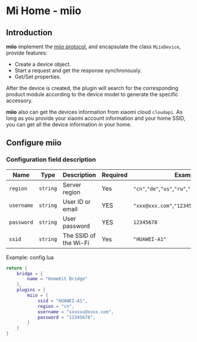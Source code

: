 # Mi Home - miio

## Introduction

**miio** implement the [miio protocol](https://github.com/OpenMiHome/mihome-binary-protocol/blob/master/doc/PROTOCOL.md), and encapsulate the class `MiioDevice`, provide features:

- Create a device object.
- Start a request and get the response synchronously.
- Get/Set properties.

After the device is created, the plugin will search for the corresponding product module according to the device model to generate the specific accessory.

**miio** also can get the devices information from xiaomi cloud `cloudapi`. As long as you provide your xiaomi account information and your home SSID, you can get all the device information in your home.

## Configure miio

### Configuration field description

Name | Type | Description | Required | Example
-|-|-|-|-
`region` | `string` | Server region | Yes | `"cn"`,`"de"`,`"us"`,`"ru"`,`"tw"`,`"sg"`,`"in"`,`"i2"`
`username` | `string` | User ID or email | YES | `"xxx@xxx.com"`,`"12345678"`
`password` | `string` | User password | YES | `12345678`
`ssid` | `string` | The SSID of the Wi-Fi | Yes | `"HUAWEI-A1"`

Example: config.lua

```lua
return {
    bridge = {
        name = "HomeKit Bridge"
    },
    plugins = {
        miio = {
            ssid = "HUAWEI-A1",
            region = "cn",
            username = "xxxxxx@xxxx.com",
            password = "12345678",
        }
    }
}
```
